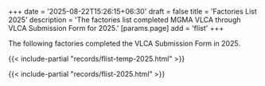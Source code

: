 +++
date = '2025-08-22T15:26:15+06:30'
draft = false
title = 'Factories List 2025'
description = 'The factories list completed MGMA VLCA through VLCA Submission Form for 2025.'
[params.page]
    add = 'flist'
+++

The following factories completed the VLCA Submission Form in 2025.

{{< include-partial "records/flist-temp-2025.html" >}}

{{< include-partial "records/flist-2025.html" >}}

